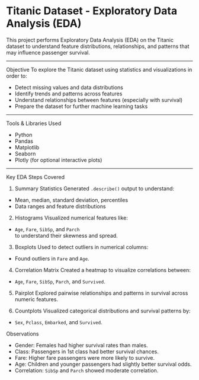 # Titanic Dataset - Exploratory Data Analysis (EDA)

This project performs Exploratory Data Analysis (EDA) on the Titanic dataset to understand feature distributions, relationships, and patterns that may influence passenger survival.

---

Objective
To explore the Titanic dataset using statistics and visualizations in order to:
- Detect missing values and data distributions
- Identify trends and patterns across features
- Understand relationships between features (especially with survival)
- Prepare the dataset for further machine learning tasks

---

Tools & Libraries Used
- Python
- Pandas
- Matplotlib
- Seaborn
- Plotly (for optional interactive plots)

---

Key EDA Steps Covered

1. Summary Statistics
Generated `.describe()` output to understand:
- Mean, median, standard deviation, percentiles
- Data ranges and feature distributions

2. Histograms
Visualized numerical features like:
- `Age`, `Fare`, `SibSp`, and `Parch`  
to understand their skewness and spread.

3. Boxplots
Used to detect outliers in numerical columns:
- Found outliers in `Fare` and `Age`.

4. Correlation Matrix
Created a heatmap to visualize correlations between:
- `Age`, `Fare`, `SibSp`, `Parch`, and `Survived`.

5. Pairplot
Explored pairwise relationships and patterns in survival across numeric features.

6. Countplots
Visualized categorical distributions and survival patterns by:
- `Sex`, `Pclass`, `Embarked`, and `Survived`.

Observations

- Gender: Females had higher survival rates than males.
- Class: Passengers in 1st class had better survival chances.
- Fare: Higher fare passengers were more likely to survive.
- Age: Children and younger passengers had slightly better survival odds.
- Correlation: `SibSp` and `Parch` showed moderate correlation.





